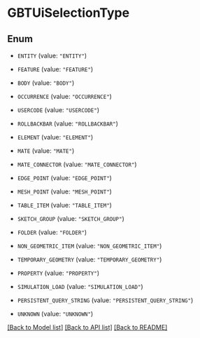 # GBTUiSelectionType

## Enum


* `ENTITY` (value: `"ENTITY"`)

* `FEATURE` (value: `"FEATURE"`)

* `BODY` (value: `"BODY"`)

* `OCCURRENCE` (value: `"OCCURRENCE"`)

* `USERCODE` (value: `"USERCODE"`)

* `ROLLBACKBAR` (value: `"ROLLBACKBAR"`)

* `ELEMENT` (value: `"ELEMENT"`)

* `MATE` (value: `"MATE"`)

* `MATE_CONNECTOR` (value: `"MATE_CONNECTOR"`)

* `EDGE_POINT` (value: `"EDGE_POINT"`)

* `MESH_POINT` (value: `"MESH_POINT"`)

* `TABLE_ITEM` (value: `"TABLE_ITEM"`)

* `SKETCH_GROUP` (value: `"SKETCH_GROUP"`)

* `FOLDER` (value: `"FOLDER"`)

* `NON_GEOMETRIC_ITEM` (value: `"NON_GEOMETRIC_ITEM"`)

* `TEMPORARY_GEOMETRY` (value: `"TEMPORARY_GEOMETRY"`)

* `PROPERTY` (value: `"PROPERTY"`)

* `SIMULATION_LOAD` (value: `"SIMULATION_LOAD"`)

* `PERSISTENT_QUERY_STRING` (value: `"PERSISTENT_QUERY_STRING"`)

* `UNKNOWN` (value: `"UNKNOWN"`)


[[Back to Model list]](../README.md#documentation-for-models) [[Back to API list]](../README.md#documentation-for-api-endpoints) [[Back to README]](../README.md)


